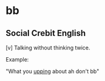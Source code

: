 # bb
## Social Crebit English

[v] Talking without thinking twice.

Example:

"What you [upping](upping.md) about ah don't bb"